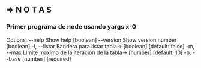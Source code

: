 ## => N O T A S
### Primer programa de node usando yargs x-0

Options:
      --help     Show help                                             [boolean]
      --version  Show version number                                   [boolean]
  -l, --listar   Bandera para listar tabla->          [boolean] [default: false]
  -m, --max      Limite maximo de la iteración de la tabla->
                                                          [number] [default: 10]
  -b, --base                                                 [number] [required]


